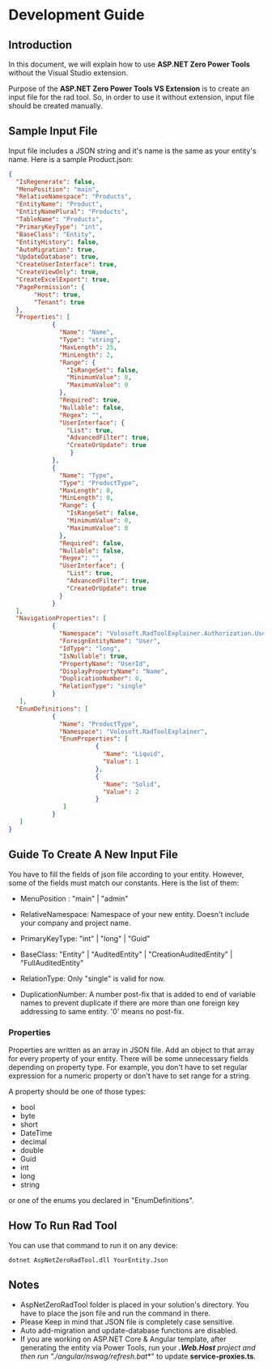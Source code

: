 # Development Guide

## Introduction

 In this document, we will explain how to use **ASP.NET Zero Power Tools** without the Visual Studio extension.

 Purpose of the **ASP.NET Zero Power Tools VS Extension** is to create an input file for the rad tool. So, in order to use it without extension, input file should be created manually. 

## Sample Input File

 Input file includes a JSON string and it's name is the same as your entity's name. Here is a sample Product.json:

```json
{
  "IsRegenerate": false,
  "MenuPosition": "main",
  "RelativeNamespace": "Products",
  "EntityName": "Product",
  "EntityNamePlural": "Products",
  "TableName": "Products",
  "PrimaryKeyType": "int",
  "BaseClass": "Entity",
  "EntityHistory": false,
  "AutoMigration": true,
  "UpdateDatabase": true,
  "CreateUserInterface": true,
  "CreateViewOnly": true,
  "CreateExcelExport": true,
  "PagePermission": {
       "Host": true,
       "Tenant": true
  },
  "Properties": [
            {
              "Name": "Name",
              "Type": "string",
              "MaxLength": 25,
              "MinLength": 2,
              "Range": {
                "IsRangeSet": false,
                "MinimumValue": 0,
                "MaximumValue": 0
              },
              "Required": true,
              "Nullable": false,
              "Regex": "",
              "UserInterface": {
                "List": true,
                "AdvancedFilter": true,
                "CreateOrUpdate": true
                 }
            },
            {
              "Name": "Type",
              "Type": "ProductType",
              "MaxLength": 0,
              "MinLength": 0,
              "Range": {
                "IsRangeSet": false,
                "MinimumValue": 0,
                "MaximumValue": 0
              },
              "Required": false,
              "Nullable": false,
              "Regex": "",
              "UserInterface": {
                "List": true,
                "AdvancedFilter": true,
                "CreateOrUpdate": true
              }
            }
  ],
  "NavigationProperties": [
			{
              "Namespace": "Volosoft.RadToolExplainer.Authorization.Users",
              "ForeignEntityName": "User",
              "IdType": "long",
              "IsNullable": true,
              "PropertyName": "UserId",
              "DisplayPropertyName": "Name",
              "DuplicationNumber": 0,
              "RelationType": "single"
            }
   ],
  "EnumDefinitions": [
            {
              "Name": "ProductType",
              "Namespace": "Volosoft.RadToolExplainer",
              "EnumProperties": [
                        {
                          "Name": "Liquid",
                          "Value": 1
                        },
                        {
                          "Name": "Solid",
                          "Value": 2
                        }
               ]
            }
   ]
}
```

## Guide To Create A New Input File

You have to fill the fields of json file according to your entity. However, some of the fields must match our constants. Here is the list of them:

- MenuPosition : "main" | "admin"
  
- RelativeNamespace: Namespace of your new entity. Doesn't include your company and project name.
  
- PrimaryKeyType: "int" | "long" | "Guid"
  
- BaseClass: "Entity" | "AuditedEntity" | "CreationAuditedEntity" | "FullAuditedEntity"
  
- RelationType: Only "single" is valid for now.
  
- DuplicationNumber: A number post-fix that is added to end of variable names to prevent duplicate if there are more than one foreign key addressing to same entity. '0' means no post-fix.  


### Properties

 Properties are written as an array in JSON file. Add an object to that array for every property of your entity. There will be some unnecessary fields depending on property type. For example, you don't have to set regular expression for a numeric property or don't have to set range for a string. 

A property should be one of those types:

 - bool
 - byte
 - short 
 - DateTime
 - decimal
 - double
 - Guid
 - int
 - long
 - string

 or one of the enums you declared in "EnumDefinitions".

## How To Run Rad Tool

You can use that command to run it on any device:

    dotnet AspNetZeroRadTool.dll YourEntity.Json

## Notes

 - AspNetZeroRadTool folder is placed in your solution's directory. You have to place the json file and run the command in there.
 - Please Keep in mind that JSON file is completely case sensitive. 
 - Auto add-migration and update-database functions are disabled.
 - If you are working on ASP.NET Core & Angular template, after generating the entity via Power Tools, run your ***.Web.Host** project and then run "**./angular/nswag/refresh.bat**" to update **service-proxies.ts**.